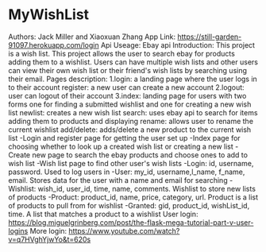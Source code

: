 # MyWishList
Authors: Jack Miller and Xiaoxuan Zhang
App Link: https://still-garden-91097.herokuapp.com/login
Api Useage: Ebay api
Introduction: This project is a wish list. This project allows the user to search ebay for products adding them to a wishlist. Users can have multiple wish lists and other users can view their own wish list or their friend's wish lists by searching using their email.
Pages description: 
1.login: a landing page where the user logs in to their account register: a new user can create a new account 2.logout: user can logout of their account 3.index: landing page for users with two forms one for finding a submitted wishlist and one for creating a new wish list newlist: creates a new wish list search: uses ebay api to search for items adding them to products and displaying rename: allows user to rename the current wishlist add/delete: adds/delete a new product to the current wish list
-Login and register page for getting the user set up -Index page for choosing whether to look up a created wish list or creating a new list -Create new page to search the ebay products and choose ones to add to wish list -Wish list page to find other user's wish lists
-Login: id, username, password. Used to log users in -User: my_id, username,l_name, f_name, email. Stores data for the user with a name and email for searching -Wishlist: wish_id, user_id, time, name, comments. Wishlist to store new lists of products -Product: product_id, name, price, category, url. Product is a list of products to pull from for wishlist -Granted: gid, product_id, wishList_id, time. A list that matches a product to a wishlist
User login: https://blog.miguelgrinberg.com/post/the-flask-mega-tutorial-part-v-user-logins More login: https://www.youtube.com/watch?v=q7HVghYjwYo&t=620s

